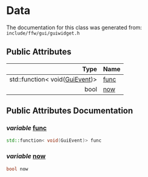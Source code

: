 Data
===================================


The documentation for this class was generated from: `include/ffw/gui/guiwidget.h`



## Public Attributes

| Type | Name |
| -------: | :------- |
|  std::function< void([GuiEvent](ffw_GuiEvent.html))> | [func](#332a0a1d) |
|  bool | [now](#277ce6f9) |


## Public Attributes Documentation

### _variable_ <a id="332a0a1d" href="#332a0a1d">func</a>

```cpp
std::function< void(GuiEvent)> func
```



### _variable_ <a id="277ce6f9" href="#277ce6f9">now</a>

```cpp
bool now
```





